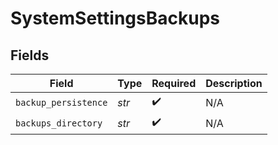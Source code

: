 # SystemSettingsBackups


## Fields

| Field                | Type                 | Required             | Description          |
| -------------------- | -------------------- | -------------------- | -------------------- |
| `backup_persistence` | *str*                | :heavy_check_mark:   | N/A                  |
| `backups_directory`  | *str*                | :heavy_check_mark:   | N/A                  |